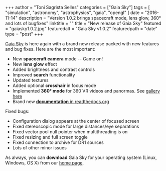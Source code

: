 +++
author = "Toni Sagrista Selles"
categories = ["Gaia Sky"]
tags = [ "simulation", "astronomy", "astrophysics", "gaia", "opengl" ]
date = "2016-11-14"
description = "Version 1.0.2 brings spacecraft mode, lens glow, 360° and lots of bugfixes"
linktitle = ""
title = "New release of Gaia Sky"
featured = "gaiasky1.0.2.jpg"
featuredalt = "Gaia Sky v1.0.2"
featuredpath = "date"
type = "post"
+++

[Gaia Sky](http://www.zah.uni-heidelberg.de/gaia/outreach/gaiasky) is here again with a brand new release packed with new features and bug fixes. Here are the most important:

- New **spacecraft camera** mode -- Game on!
- New **lens glow** effect
- Added brightness and contrast controls
- Improved **search** functionality
- Updated textures
- Added optional **crosshair** in focus mode
- Implemented **360° mode** for 360 VR videos and panormas. See [gallery here](https://goo.gl/photos/kn2MvugZHYcr5Fty8)
- Brand new [**documentation** in readthedocs.org](http://gaia-sky.rtfd.io)

<!--more-->

Fixed bugs:

- Configuration dialog appears at the center of focused screen
- Fixed stereoscopic mode for large distances/eye separations
- Fixed vector pool null pointer when multithreading is on
- Fixed resizing and full screen toggle
- Fixed connection to archive for DR1 sources
- Lots of other minor issues

As always, you can **download** Gaia Sky for your operating system (Linux, Windows, OS X) from our [home page](http://www.zah.uni-heidelberg.de/gaia/outreach/gaiasky/downloads).
